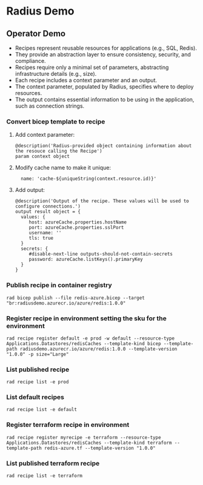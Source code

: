 # Radius Demo

## Operator Demo

* Recipes represent reusable resources for applications (e.g., SQL, Redis).
* They provide an abstraction layer to ensure consistency, security, and compliance.
* Recipes require only a minimal set of parameters, abstracting infrastructure details (e.g., size).
* Each recipe includes a context parameter and an output.
* The context parameter, populated by Radius, specifies where to deploy resources.
* The output contains essential information to be using in the application, such as connection strings.

### Convert bicep template to recipe

1. Add context parameter:

   ```bicep
   @description('Radius-provided object containing information about the resouce calling the Recipe')
   param context object
   ```

2. Modify cache name to make it unique:

   ```bicep
     name: 'cache-${uniqueString(context.resource.id)}'
   ```

3. Add output:

   ```bicep
   @description('Output of the recipe. These values will be used to configure connections.')
   output result object = {
     values: {
        host: azureCache.properties.hostName
        port: azureCache.properties.sslPort
        username: ''
        tls: true
     }
     secrets: {
        #disable-next-line outputs-should-not-contain-secrets
        password: azureCache.listKeys().primaryKey
     }
   }
   ```

### Publish recipe in container registry

```bicep
rad bicep publish --file redis-azure.bicep --target "br:radiusdemo.azurecr.io/azure/redis:1.0.0"
```

### Register recipe in environment setting the sku for the environment

```bicep
rad recipe register default -e prod -w default --resource-type Applications.Datastores/redisCaches --template-kind bicep --template-path radiusdemo.azurecr.io/azure/redis:1.0.0 --template-version "1.0.0" -p size="Large"
```

### List published recipe

```bicep
rad recipe list -e prod
```

### List default recipes

```bicep
rad recipe list -e default
```

### Register terraform recipe in environment

```bicep
rad recipe register myrecipe -e terraform --resource-type Applications.Datastores/redisCaches --template-kind terraform --template-path redis-azure.tf --template-version "1.0.0"
```

### List published terraform recipe

```bicep
rad recipe list -e terraform
```
